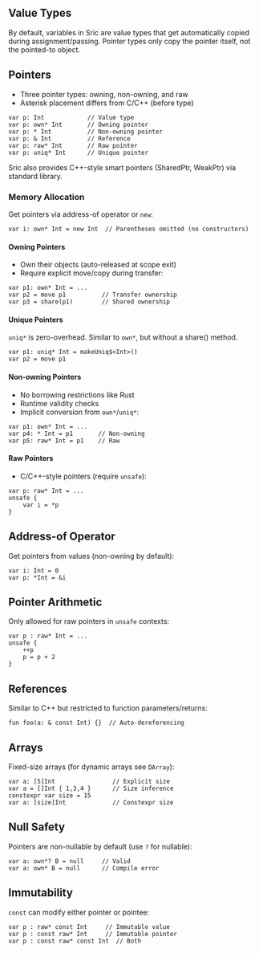 ## Value Types

By default, variables in Sric are value types that get automatically copied during assignment/passing. Pointer types only copy the pointer itself, not the pointed-to object.

## Pointers
- Three pointer types: owning, non-owning, and raw
- Asterisk placement differs from C/C++ (before type)

```sric
var p: Int            // Value type
var p: own* Int       // Owning pointer
var p: * Int          // Non-owning pointer
var p: & Int          // Reference
var p: raw* Int       // Raw pointer
var p: uniq* Int      // Unique pointer
```

Sric also provides C++-style smart pointers (SharedPtr, WeakPtr) via standard library.

### Memory Allocation
Get pointers via address-of operator or `new`:

```sric
var i: own* Int = new Int  // Parentheses omitted (no constructors)
```

#### Owning Pointers
- Own their objects (auto-released at scope exit)
- Require explicit move/copy during transfer:

```sric
var p1: own* Int = ...
var p2 = move p1          // Transfer ownership
var p3 = share(p1)        // Shared ownership
```

#### Unique Pointers
`uniq*` is zero-overhead. Similar to `own*`, but without a share() method.

```sric
var p1: uniq* Int = makeUniq$<Int>()
var p2 = move p1
```

#### Non-owning Pointers
- No borrowing restrictions like Rust
- Runtime validity checks
- Implicit conversion from `own*`/`uniq*`:

```sric
var p1: own* Int = ...
var p4: * Int = p1       // Non-owning
var p5: raw* Int = p1    // Raw
```

#### Raw Pointers
- C/C++-style pointers (require `unsafe`):
```sric
var p: raw* Int = ...
unsafe {
    var i = *p
}
```

## Address-of Operator
Get pointers from values (non-owning by default):

```sric
var i: Int = 0
var p: *Int = &i
```

## Pointer Arithmetic
Only allowed for raw pointers in `unsafe` contexts:

```sric
var p : raw* Int = ...
unsafe {
    ++p
    p = p + 2
}
```

## References
Similar to C++ but restricted to function parameters/returns:

```sric
fun foo(a: & const Int) {}  // Auto-dereferencing
```

## Arrays
Fixed-size arrays (for dynamic arrays see `DArray`):

```sric
var a: [5]Int                // Explicit size
var a = []Int { 1,3,4 }      // Size inference
constexpr var size = 15
var a: [size]Int             // Constexpr size
```

## Null Safety
Pointers are non-nullable by default (use `?` for nullable):

```sric
var a: own*? B = null     // Valid
var a: own* B = null      // Compile error
```

## Immutability
`const` can modify either pointer or pointee:

```sric
var p : raw* const Int     // Immutable value
var p : const raw* Int     // Immutable pointer
var p : const raw* const Int  // Both
```

